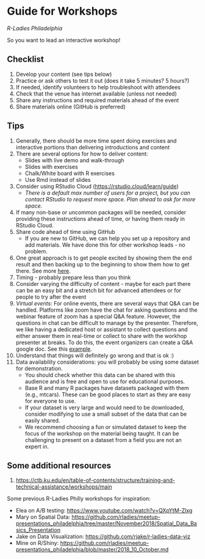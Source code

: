 # Guide for Workshops

*R-Ladies Philadelphia*

So you want to lead an interactive workshop!

## Checklist 

1. Develop your content (see tips below)
1. Practice or ask others to test it out (does it take 5 minutes? 5 hours?)
1. If needed, identify volunteers to help troubleshoot with attendees
1. Check that the venue has internet available (unless not needed)
1. Share any instructions and required materials ahead of the event
1. Share materials online (GitHub is preferred)

## Tips  

1. Generally, there should be more time spent doing exercises and interactive portions than delivering introductions and content
1. There are several options for how to deliver content:
	+ Slides with live demo and walk-through
	+ Slides with exercises
	+ Chalk/White board with R exercises
	+ Use Rmd instead of slides
1. Consider using RStudio Cloud (https://rstudio.cloud/learn/guide)
	+ *There is a default max number of users for a project, but you can contact RStudio to request more space. Plan ahead to ask for more space.*
1. If many non-base or uncommon packages will be needed, consider providing these instructions ahead of time, or having them ready in RStudio Cloud.
1. Share code ahead of time using GitHub
	+ If you are new to GitHub, we can help you set up a repository and add materials. We have done this for other workshop leads - no problem.
1. One great approach is to get people excited by showing them the end result and then backing up to the beginning to show them how to get there. See more [here](https://speakerdeck.com/minecr/let-them-eat-cake-first-0a3bbf75-f6f1-42d5-8d2f-ac2ff741611f).
1. Timing - probably prepare less than you think
1. Consider varying the difficulty of content - maybe for each part there can be an easy bit and a stretch bit for advanced attendees or for people to try after the event
1. *Virtual events*: For online events, there are several ways that Q&A can be handled. Platforms like zoom have the chat for asking questions and the webinar feature of zoom has a special Q&A feature. However, the questions in chat can be difficult to manage by the presenter. Therefore, we like having a dedicated host or assistant to collect questions and either answer them in real-time or collect to share with the workhop presenter at breaks. To do this, the event organizers can create a Q&A google doc. See this [example](https://bit.ly/304YP7x).
1. Understand that things will definitely go wrong and that is ok :)
1. Data availability considerations: you will probably be using some dataset for demonstration.   
	+ You should check whether this data can be shared with this audience and is free and open to use for educational purposes. 
	+ Base R and many R packages have datasets packaged with them (e.g., mtcars). These can be good places to start as they are easy for everyone to use.
	+ If your dataset is very large and would need to be downloaded, consider modifying to use a small subset of the data that can be easily shared.
	+ We recommend choosing a fun or simulated dataset to keep the focus of the workshop on the material being taught. It can be challenging to present on a dataset from a field you are not an expert in.


## Some additional resources  

1. https://ctb.ku.edu/en/table-of-contents/structure/training-and-technical-assistance/workshops/main

Some previous R-Ladies Philly workshops for inspiration:

+ Elea on A/B testing: https://www.youtube.com/watch?v=QXpYtM-Zlxg
+ Mary on Spatial Data: https://github.com/rladies/meetup-presentations_philadelphia/tree/master/November2018/Spatial_Data_Basics_Presentation
+ Jake on Data Visualization: https://github.com/rjake/r-ladies-data-viz
+ Mine on R/Shiny: https://github.com/rladies/meetup-presentations_philadelphia/blob/master/2018_10_October.md
